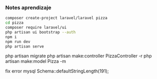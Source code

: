 ### Notes aprendizaje

```sh
composer create-project laravel/laravel pizza
cd pizza
composer require laravel/ui
php artisan ui bootstrap --auth
npm i
npm run dev
php artisan serve
```

php artisan migrate
php artisan make:controller PizzaController -r
php artisan make:model Pizza -m

fix error mysql
Schema::defaultStringLength(191);
